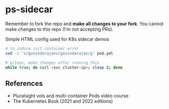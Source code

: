 # ps-sidecar

Remember to fork the repo and **make all changes to your fork**. You cannot make changes to this repo (I'm not accepting PRs).

Simple HTML config used for K8s sidecar demos

```bash
# to induce init container error
sed -i 's/govindarajanv/govindarajan/g' pod.yml 

# gitops, make changes after running this 
while true; do curl <svc cluster-ip>; sleep 2; done
```

## References

- Pluralsight vols and multi-container Pods video course
- The Kubernetes Book (2021 and 2022 editions)
